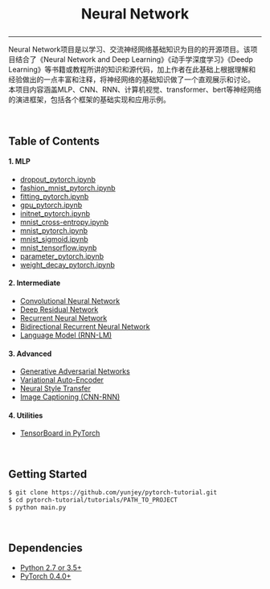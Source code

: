 # <p align="center">Neural Network</p>

--------------------------------------------------------------------------------

Neural Network项目是以学习、交流神经网络基础知识为目的的开源项目。该项目结合了《Neural Network and Deep Learning》《动手学深度学习》《Deedp Learning》等书籍或教程所讲的知识和源代码，加上作者在此基础上根据理解和经验做出的一点丰富和注释，将神经网络的基础知识做了一个直观展示和讨论。
本项目内容涵盖MLP、CNN、RNN、计算机视觉、transformer、bert等神经网络的演进框架，包括各个框架的基础实现和应用示例。


<br/>

## Table of Contents

#### 1. MLP
* [dropout_pytorch.ipynb](MLP/dropout_pytorch.ipynb) 
* [fashion_mnist_pytorch.ipynb](MLP/fashion_mnist_pytorch.ipynb) 
* [fitting_pytorch.ipynb](MLP/fitting_pytorch.ipynb) 
* [gpu_pytorch.ipynb](MLP/gpu_pytorch.ipynb) 
* [initnet_pytorch.ipynb](MLP/initnet_pytorch.ipynb) 
* [mnist_cross-entropy.ipynb](MLP/mnist_cross-entropy.ipynb) 
* [mnist_pytorch.ipynb](MLP/mnist_pytorch.ipynb) 
* [mnist_sigmoid.ipynb](MLP/mnist_sigmoid.ipynb) 
* [mnist_tensorflow.ipynb](MLP/mnist_tensorflow.ipynb) 
* [parameter_pytorch.ipynb](MLP/parameter_pytorch.ipynb) 
* [weight_decay_pytorch.ipynb](MLP/weight_decay_pytorch.ipynb)

#### 2. Intermediate
* [Convolutional Neural Network](https://github.com/yunjey/pytorch-tutorial/tree/master/tutorials/02-intermediate/convolutional_neural_network/main.py#L35-L56)
* [Deep Residual Network](https://github.com/yunjey/pytorch-tutorial/tree/master/tutorials/02-intermediate/deep_residual_network/main.py#L76-L113)
* [Recurrent Neural Network](https://github.com/yunjey/pytorch-tutorial/tree/master/tutorials/02-intermediate/recurrent_neural_network/main.py#L39-L58)
* [Bidirectional Recurrent Neural Network](https://github.com/yunjey/pytorch-tutorial/tree/master/tutorials/02-intermediate/bidirectional_recurrent_neural_network/main.py#L39-L58)
* [Language Model (RNN-LM)](https://github.com/yunjey/pytorch-tutorial/tree/master/tutorials/02-intermediate/language_model/main.py#L30-L50)

#### 3. Advanced
* [Generative Adversarial Networks](https://github.com/yunjey/pytorch-tutorial/blob/master/tutorials/03-advanced/generative_adversarial_network/main.py#L41-L57)
* [Variational Auto-Encoder](https://github.com/yunjey/pytorch-tutorial/blob/master/tutorials/03-advanced/variational_autoencoder/main.py#L38-L65)
* [Neural Style Transfer](https://github.com/yunjey/pytorch-tutorial/tree/master/tutorials/03-advanced/neural_style_transfer)
* [Image Captioning (CNN-RNN)](https://github.com/yunjey/pytorch-tutorial/tree/master/tutorials/03-advanced/image_captioning)

#### 4. Utilities
* [TensorBoard in PyTorch](https://github.com/yunjey/pytorch-tutorial/tree/master/tutorials/04-utils/tensorboard)


<br/>

## Getting Started
```bash
$ git clone https://github.com/yunjey/pytorch-tutorial.git
$ cd pytorch-tutorial/tutorials/PATH_TO_PROJECT
$ python main.py
```

<br/>

## Dependencies
* [Python 2.7 or 3.5+](https://www.continuum.io/downloads)
* [PyTorch 0.4.0+](http://pytorch.org/)

